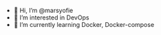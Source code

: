 - 👋 Hi, I’m @marsyofie
- 👀 I’m interested in DevOps
- 🌱 I’m currently learning Docker, Docker-compose

<!---
marsyofie/marsyofie is a ✨ special ✨ repository because its `README.md` (this file) appears on your GitHub profile.
You can click the Preview link to take a look at your changes.
--->
